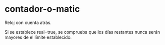 # contador-o-matic
Reloj con cuenta atrás. 



Si se establece real=true, se comprueba que los días restantes nunca serán mayores de el límite establecido.  